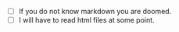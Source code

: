 - [ ] If you do not know markdown you are doomed.
- [ ] I will have to read html files at some point.
